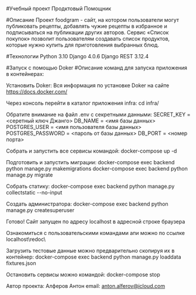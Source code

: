 #Учебный проект Продктовый Помощник

#Описание
Проект foodgram - сайт, на котором пользователи могут публиковать рецепты, добавлять чужие рецепты в избранное и подписываться на публикации других авторов. Сервис «Список покупок» позволит пользователям создавать список продуктов, которые нужно купить для приготовления выбранных блюд.

#Технологии
Python 3.10
Django 4.0.6
Django REST 3.12.4

#Запуск с помощью Doker
#Описание команд для запуска приложения в контейнерах:

Установить Doker:
Вся информация по установке Doker на сайте https://docs.docker.com/

Через консоль перейти в каталог приложения infra:
cd infra/

Обратите внимание на файл .env с секретными данными:
SECRET_KEY = <серетный ключ Джанго>
DB_NAME = <имя базы данных>
POSTGRES_USER = <имя пользователя базы данных>
POSTGRES_PASSWORD = <пароль от базы данных>
DB_PORT = <номер порта>

Собрать и запустить все сервисы командой:
docker-compose up -d

Подготовить и запустить миграции:
docker-compose exec backend python manage.py makemigrations
docker-compose exec backend python manage.py migrate

Собрать статику:
docker-compose exec backend python manage.py collectstatic --no-input

Создать администратора:
docker-compose exec backend python manage.py createsuperuser

Готово!
Сайт запущен по адресу localhost в адресной строке браузера

Ознакомиться с пользовательскими командами апи можно по ссылке localhost\redoc\

Загрузить тестовые данные можно предварительно скопируя их в контейнер:
docker-compose exec backend python manage.py loaddata fixtures.json

Остановить сервисы можно командой:
docker-compose stop

Автор проекта:
Алферов Антон email: anton.alferov@icloud.com
